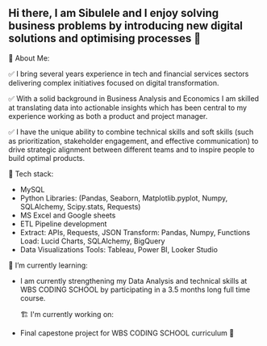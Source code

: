 ## Hi there, I am Sibulele and I enjoy solving business problems by  introducing new digital solutions and optimising processes 👋

 🎯 About Me: 

✅ I bring several years experience in tech and financial services sectors delivering complex initiatives focused on digital transformation. 

✅ With a solid background in Business Analysis and Economics I am skilled at translating  data into actionable insights which has been central to my experience working as both a product and project manager.

✅ I have the unique ability to  combine technical skills and soft skills (such as prioritization, stakeholder engagement, and effective communication)  to drive strategic alignment between different teams and  to inspire people to build optimal products. 

🔧 Tech stack: 

- MySQL 
- Python 
  Libraries: (Pandas, Seaborn, Matplotlib.pyplot, Numpy, SQLAlchemy, Scipy.stats, Requests)
- MS Excel and Google sheets 
- ETL Pipeline development
-   Extract: APIs, Requests, JSON
   Transform: Pandas, Numpy, Functions
  Load: Lucid Charts, SQLAlchemy, BigQuery
- Data Visualizations
  Tools: Tableau, Power BI,  Looker Studio

 🌱 I’m currently learning: 
- I am  currently strengthening  my Data Analysis and  technical skills at WBS CODING SCHOOL by participating in a 3.5 months long full time course. 

  🏗 I'm currently working on: 
- Final capestone project for WBS CODING SCHOOL curriculum 💪

